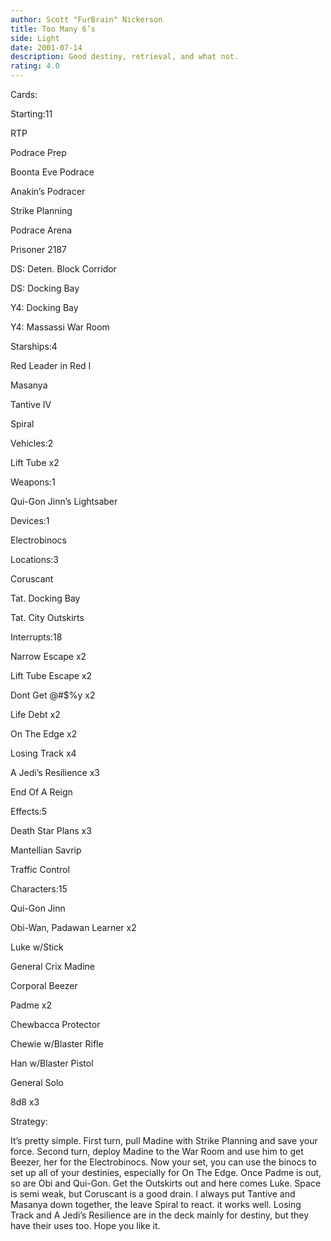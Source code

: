 ```yaml
---
author: Scott "FurBrain" Nickerson
title: Too Many 6’s
side: Light
date: 2001-07-14
description: Good destiny, retrieval, and what not.
rating: 4.0
---
```

Cards: 

Starting:11
RTP
Podrace Prep
Boonta Eve Podrace
Anakin’s Podracer
Strike Planning
Podrace Arena
Prisoner 2187
DS: Deten. Block Corridor
DS: Docking Bay
Y4: Docking Bay
Y4: Massassi War Room

Starships:4
Red Leader in Red I 
Masanya
Tantive IV
Spiral

Vehicles:2
Lift Tube x2

Weapons:1
Qui-Gon Jinn’s Lightsaber

Devices:1
Electrobinocs

Locations:3
Coruscant
Tat. Docking Bay
Tat. City Outskirts

Interrupts:18
Narrow Escape x2
Lift Tube Escape x2
Dont Get @#$%y x2
Life Debt x2
On The Edge x2
Losing Track x4
A Jedi’s Resilience x3
End Of A Reign

Effects:5
Death Star Plans x3
Mantellian Savrip
Traffic Control

Characters:15
Qui-Gon Jinn
Obi-Wan, Padawan Learner x2
Luke w/Stick
General Crix Madine
Corporal Beezer
Padme x2
Chewbacca Protector
Chewie w/Blaster Rifle
Han w/Blaster Pistol
General Solo
8d8 x3



Strategy: 

It’s pretty simple.  First turn, pull Madine with Strike Planning and save your force.  Second turn, deploy Madine to the War Room and use him to get Beezer, her for the Electrobinocs.  Now your set, you can use the binocs to set up all of your destinies, especially for On The Edge.  Once Padme is out, so are Obi and Qui-Gon.  Get the Outskirts out and here comes Luke.  Space is semi weak, but Coruscant is a good drain.  I always put Tantive and Masanya down together, the leave Spiral to react.  it works well.  Losing Track and A Jedi’s Resilience are in the deck mainly for destiny, but they have their uses too.  Hope you like it.

